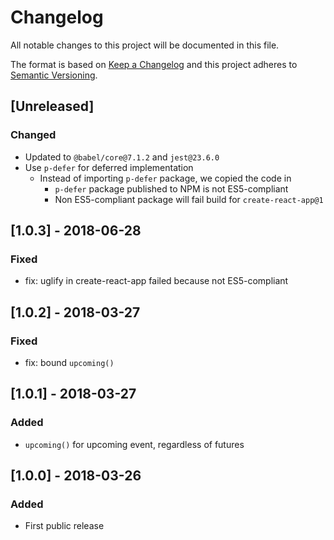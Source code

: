 # Changelog
All notable changes to this project will be documented in this file.

The format is based on [Keep a Changelog](http://keepachangelog.com/en/1.0.0/)
and this project adheres to [Semantic Versioning](http://semver.org/spec/v2.0.0.html).

## [Unreleased]
### Changed
- Updated to `@babel/core@7.1.2` and `jest@23.6.0`
- Use `p-defer` for deferred implementation
   - Instead of importing `p-defer` package, we copied the code in
      - `p-defer` package published to NPM is not ES5-compliant
      - Non ES5-compliant package will fail build for `create-react-app@1`

## [1.0.3] - 2018-06-28
### Fixed
- fix: uglify in create-react-app failed because not ES5-compliant

## [1.0.2] - 2018-03-27
### Fixed
- fix: bound `upcoming()`

## [1.0.1] - 2018-03-27
### Added
- `upcoming()` for upcoming event, regardless of futures

## [1.0.0] - 2018-03-26
### Added
- First public release
